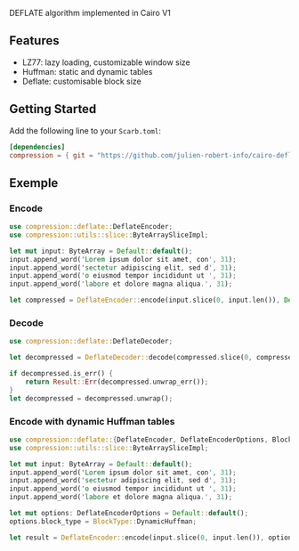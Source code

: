 DEFLATE algorithm implemented in Cairo V1

## Features

-   LZ77: lazy loading, customizable window size
-   Huffman: static and dynamic tables
-   Deflate: customisable block size

## Getting Started

Add the following line to your `Scarb.toml`:

```toml
[dependencies]
compression = { git = "https://github.com/julien-robert-info/cairo-deflate.git" }
```

## Exemple

### Encode

```rust
use compression::deflate::DeflateEncoder;
use compression::utils::slice::ByteArraySliceImpl;

let mut input: ByteArray = Default::default();
input.append_word('Lorem ipsum dolor sit amet, con', 31);
input.append_word('sectetur adipiscing elit, sed d', 31);
input.append_word('o eiusmod tempor incididunt ut ', 31);
input.append_word('labore et dolore magna aliqua.', 31);

let compressed = DeflateEncoder::encode(input.slice(0, input.len()), Default::default());
```

### Decode

```rust
use compression::deflate::DeflateDecoder;

let decompressed = DeflateDecoder::decode(compressed.slice(0, compressed.len()), Default::default());

if decompressed.is_err() {
    return Result::Err(decompressed.unwrap_err());
}
let decompressed = decompressed.unwrap();
```

### Encode with dynamic Huffman tables

```rust
use compression::deflate::{DeflateEncoder, DeflateEncoderOptions, BlockType};
use compression::utils::slice::ByteArraySliceImpl;

let mut input: ByteArray = Default::default();
input.append_word('Lorem ipsum dolor sit amet, con', 31);
input.append_word('sectetur adipiscing elit, sed d', 31);
input.append_word('o eiusmod tempor incididunt ut ', 31);
input.append_word('labore et dolore magna aliqua.', 31);

let mut options: DeflateEncoderOptions = Default::default();
options.block_type = BlockType::DynamicHuffman;

let result = DeflateEncoder::encode(input.slice(0, input.len()), options);
```
